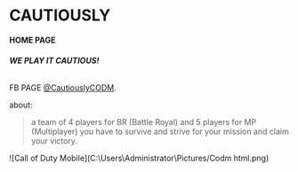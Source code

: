 # **CAUTIOUSLY**

**HOME PAGE**

###### **WE PLAY IT CAUTIOUS!**

FB PAGE [@CautiouslyCODM](https://cautiouslyy.github.io/).

about:
> a team of 4 players for BR (Battle Royal) and 5 players for MP 
(Multiplayer) you have to survive and strive for your mission and claim your victory.

![Call of Duty Mobile](C:\Users\Administrator\Pictures/Codm html.png)

